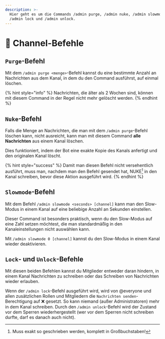 ```yaml
---
description: >-
  Hier geht es um die Commands /admin purge, /admin nuke, /admin slowmode,
  /admin lock und /admin unlock.
---
```


# 💬 Channel-Befehle

## `Purge`-Befehl

Mit dem `/admin purge <menge>`-Befehl kannst du eine bestimmte Anzahl an Nachrichten aus dem Kanal, in dem du den Command ausführst, auf einmal löschen.

{% hint style="info" %}
Nachrichten, die älter als 2 Wochen sind, können mit diesem Command in der Regel nicht mehr gelöscht werden.
{% endhint %}

## `Nuke`-Befehl

Falls die Menge an Nachrichten, die man mit dem `/admin purge`-Befehl löschen kann, nicht ausreicht, kann man mit diesem Command **alle Nachrichten** aus einem Kanal löschen.

Dies funktioniert, indem der Bot eine exakte Kopie des Kanals anfertigt und den originalen Kanal löscht.

{% hint style="success" %}
Damit man diesen Befehl nicht versehentlich ausführt, muss man, nachdem man den Befehl gesendet hat, NUKE[^1] in den Kanal schreiben, bevor diese Aktion ausgeführt wird.
{% endhint %}

## `Slowmode`-Befehl

Mit dem Befehl `/admin slowmode <seconds> [channel]` kann man den Slow-Modus in einem Kanal auf eine beliebige Anzahl an Sekunden einstellen.

Dieser Command ist besonders praktisch, wenn du den Slow-Modus auf eine Zahl setzen möchtest, die man standardmäßig in den Kanaleinstellungen nicht auswählen kann.

Mit `/admin slowmode 0 [channel]` kannst du den Slow-Modus in einem Kanal wieder deaktivieren.

## `Lock`- und `Unlock`-Befehle

Mit diesen beiden Befehlen kannst du Mitglieder entweder daran hindern, in einem Kanal Nachrichten zu schreiben oder das Schreiben von Nachrichten wieder erlauben.

Wenn der `/admin lock`-Befehl ausgeführt wird, wird von @everyone und allen zusätzlichen Rollen und Mitgliedern die `Nachrichten senden`-Berechtigung auf ❌ gesetzt. So kann niemand (außer Administratoren) mehr in dem Kanal schreiben. Durch den `/admin unlock`-Befehl wird der Zustand vor dem Sperren wiederhergestellt (wer vor dem Sperren nicht schreiben durfte, darf es danach auch nicht).

[^1]: Muss exakt so geschrieben werden, komplett in Großbuchstaben!
